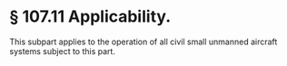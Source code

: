 # § 107.11   Applicability.

This subpart applies to the operation of all civil small unmanned aircraft systems subject to this part.




